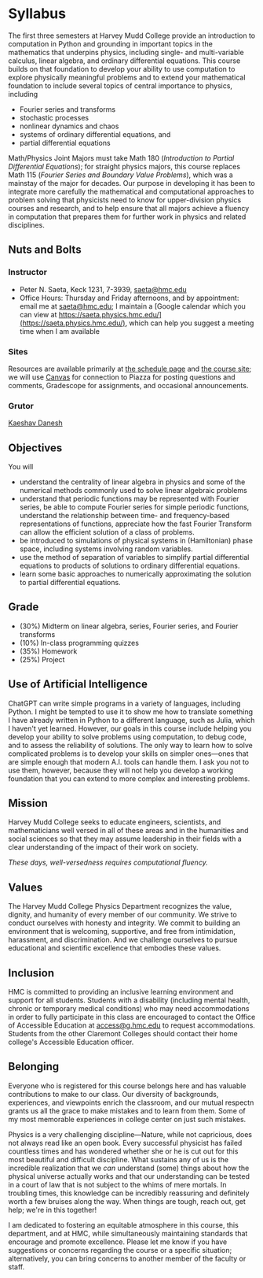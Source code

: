 # Syllabus

The first three semesters at Harvey Mudd College provide an introduction to computation in Python and grounding in important topics in the mathematics that underpins physics, including single- and multi-variable calculus, linear algebra, and ordinary differential equations. This course builds on that foundation to develop your ability to use computation to explore physically meaningful problems and to extend your mathematical foundation to include several topics of central importance to physics, including

- Fourier series and transforms
- stochastic processes
- nonlinear dynamics and chaos
- systems of ordinary differential equations, and
- partial differential equations

Math/Physics Joint Majors must take Math 180 (*Introduction to Partial Differential Equations*); for straight physics majors, this course replaces Math 115 (*Fourier Series and Boundary Value Problems*), which was a mainstay of the major for decades. Our purpose in developing it has been to integrate more carefully the mathematical and computational approaches to problem solving that physicists need to know for upper-division physics courses and research, and to help ensure that all majors achieve a fluency in computation that prepares them for further work in physics and related disciplines.

## Nuts and Bolts

### Instructor

- Peter N. Saeta, Keck 1231, 7-3939, saeta@hmc.edu
- Office Hours: Thursday and Friday afternoons, and by appointment: email me at saeta@hmc.edu; I maintain a [Google calendar which you can view at https://saeta.physics.hmc.edu/](https://saeta.physics.hmc.edu/), which can help you suggest a meeting time when I am available

### Sites

Resources are available primarily at [the schedule page](https://physics.hmc.edu/c/p064/) and [the course site](https://saeta.physics.hmc.edu/p064/); we will use [Canvas](https://harveymuddcollege.instructure.com/courses/160/) for connection to Piazza for posting questions and comments, Gradescope for assignments, and occasional announcements.

### Grutor

[Kaeshav Danesh](mailto:kdanesh@g.hmc.edu)

## Objectives

You will

- understand the centrality of linear algebra in physics and some of the numerical methods commonly used to solve linear algebraic problems
- understand that periodic functions may be represented with Fourier series, be able to compute Fourier series for simple periodic functions, understand the relationship between time- and frequency-based representations of functions, appreciate how the fast Fourier Transform can allow the efficient solution of a class of problems.
- be introduced to simulations of physical systems in (Hamiltonian) phase space, including systems involving random variables.
- use the method of separation of variables to simplify partial differential equations to products of solutions to ordinary differential equations.
- learn some basic approaches to numerically approximating the solution to partial differential equations.

## Grade

- (30%) Midterm on linear algebra, series, Fourier series, and Fourier transforms
- (10%) In-class programming quizzes
- (35%) Homework
- (25%) Project

## Use of Artificial Intelligence

ChatGPT can write simple programs in a variety of languages, including Python. I might be tempted to use it to show me how to translate something I have already written in Python to a different language, such as Julia, which I haven't yet learned. However, our goals in this course include helping you develop your ability to solve problems using computation, to debug code, and to assess the reliability of solutions. The only way to learn how to solve complicated problems is to develop your skills on simpler ones—ones that are simple enough that modern A.I. tools can handle them. I ask you not to use them, however, because they will not help you develop a working foundation that you can extend to more complex and interesting problems.

## Mission

Harvey Mudd College seeks to educate engineers, scientists, and mathematicians well versed in all of these areas and in the humanities and social sciences so that they may assume leadership in their fields with a clear understanding of the impact of their work on society. 

*These days, well-versedness requires computational fluency.*

## Values

The Harvey Mudd College Physics Department recognizes the value, dignity, and
humanity of every member of our community. We strive to conduct ourselves with
honesty and integrity. We commit to building an environment that is welcoming,
supportive, and free from intimidation, harassment, and discrimination. And we
challenge ourselves to pursue educational and scientific excellence that
embodies these values. 

## Inclusion

HMC is committed to providing an inclusive learning environment and support for all students. Students with a disability (including mental health, chronic or temporary medical conditions) who may need accommodations in order to fully participate in this class are encouraged to contact the Office of Accessible Education at access@g.hmc.edu to request accommodations. Students from the other Claremont Colleges should contact their home college's Accessible Education officer.

## Belonging

Everyone who is registered for this course belongs here and has valuable contributions to make to our class. Our diversity of backgrounds, experiences, and viewpoints enrich the classroom, and our mutual respectn grants us all the grace to make mistakes and to learn from them. Some of my most memorable experiences in college center on just such mistakes.

Physics is a very challenging discipline—Nature, while not capricious, does not always read like an open book. Every successful physicist has failed countless times and has wondered whether she or he is cut out for this most beautiful and difficult discipline. What sustains any of us is the incredible realization that we *can* understand (some) things about how the physical universe actually works and that our understanding can be tested in a court of law that is not subject to the whims of mere mortals. In troubling times, this knowledge can be incredibly reassuring and definitely worth a few bruises along the way. When things are tough, reach out, get help; we're in this together!

I am dedicated to fostering an equitable atmosphere in this course, this department, and at HMC, while simultaneously maintaining standards that encourage and promote excellence. Please let me know if you have suggestions or concerns regarding the course or a specific situation; alternatively, you can bring concerns to another member of the faculty or staff. 

